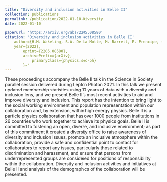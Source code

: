 ```yaml
---
title: "Diversity and inclusion activities in Belle II"
collection: publications
permalink: /publication/2022-01-10-Diversity
date: 2022-01-10

paperurl: 'https://arxiv.org/abs/2205.08580'
citation: 'Diversity and inclusion activities in Belle II'
    author={H.M. Wakeling, S.A. De La Motte, M. Barrett, E. Prencipe, (The Belle II Collaboration)},
    year={2022},
        eprint={2205.08580},
	    archivePrefix={arXiv},
	        primaryClass={physics.soc-ph}
		}~'
---
```


These proceedings accompany the Belle II talk in the Science in Society parallel session delivered during Lepton Photon 2021. In this talk we present updated membership statistics using 10 years of data with a diversity and inclusion lens, and we present Belle II's most recent activities to aid and improve diversity and inclusion. This report has the intention to bring light to the social working environment and population representation within our collaboration and, by extension, within high energy physics.
Belle II is a particle physics collaboration that has over 1000 people from institutions in 26 countries who work together to achieve its physics goals. Belle II is committed to fostering an open, diverse, and inclusive environment; as part of this commitment it created a diversity office to raise awareness of diversity and inclusion issues, promote an inclusive atmosphere within the collaboration, provide a safe and confidential point to contact for collaborators to report any issues, particularly those related to discrimination and harassment, and ensure that persons from underrepresented groups are considered for positions of responsibility within the collaboration. Diversity and inclusion activities and initiatives at Belle II and analysis of the demographics of the collaboration will be presented. 